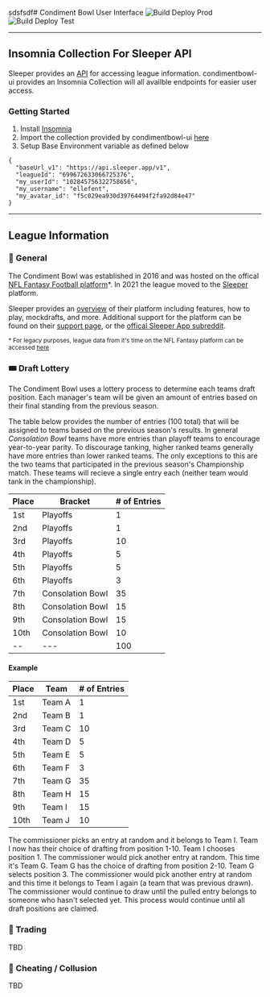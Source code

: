 sdsfsdf# Condiment Bowl User Interface
![Build Deploy Prod](https://github.com/condimentbowl/condimentbowl-ui/actions/workflows/build-deploy-prod.yml//badge.svg)
![Build Deploy Test](https://github.com/condimentbowl/condimentbowl-ui/actions/workflows/build-deploy-test.yml//badge.svg)

---
## Insomnia Collection For Sleeper API

Sleeper provides an [API][sleeper-api] for accessing league information. condimentbowl-ui provides an Insomnia Collection will all availble endpoints for easier user access.

### Getting Started
1. Install [Insomnia][insomnia]
2. Import the collection provided by condimentbowl-ui [here][insomnia-collection]
3. Setup Base Environment variable as defined below

```
{
  "baseUrl_v1": "https://api.sleeper.app/v1",
  "leagueId": "699672633066725376",
  "my_userId": "102845756322758656",
  "my_username": "ellefent",
  "my_avatar_id": "f5c029ea930d39764494f2fa92d84e47"
}
```
---

## League Information

### 🏈 General
The Condiment Bowl was established in 2016 and was hosted on the offical [NFL Fantasy Football platform][nfl-fantasy]*. In 2021 the league moved to the [Sleeper][sleeper-main] platform.

Sleeper provides an [overview][sleeper-fantasy-overview] of their platform including features, how to play, mockdrafts, and more. Additional support for the platform can be found on their [support page][sleeper-support-page], or the [offical Sleeper App subreddit][sleeper-subreddit].

<sub>* For legacy purposes, league data from it's time on the NFL Fantasy platform can be accessed [here][nfl-cb]</sub>


### 🎟️ Draft Lottery

The Condiment Bowl uses a lottery process to determine each teams draft position. Each manager's team will be given an amount of entries based on their final standing from the previous season.

The table below provides the number of entries (100 total) that will be assigned to teams based on the previous season's results. In general _Consolation Bowl_ teams have more entries than playoff teams to encourage year-to-year parity. To discourage tanking, higher ranked teams generally have more entries than lower ranked teams. The only exceptions to this are the two teams that participated in the previous season's Championship match. These teams will recieve a single entry each (neither team would tank in the championship).

Place | Bracket          | # of Entries
--    | --               | --
1st   | Playoffs         | 1
2nd   | Playoffs         | 1
3rd   | Playoffs         | 10
4th   | Playoffs         | 5
5th   | Playoffs         | 5
6th   | Playoffs         | 3
7th   | Consolation Bowl | 35
8th   | Consolation Bowl | 15
9th   | Consolation Bowl | 15
10th  | Consolation Bowl | 10
--    |     ---          | 100

#### Example

Place | Team   | # of Entries
--    | --     | --
1st   | Team A | 1
2nd   | Team B | 1
3rd   | Team C | 10
4th   | Team D | 5
5th   | Team E | 5
6th   | Team F | 3
7th   | Team G | 35
8th   | Team H | 15
9th   | Team I | 15
10th  | Team J | 10

The commissioner picks an entry at random and it belongs to Team I. Team I now has their choice of drafting from position 1-10. Team I chooses position 1. The commissioner would pick another entry at random. This time it's Team G. Team G has the choice of drafting from position 2-10. Team G selects position 3. The commissioner would pick another entry at random and this time it belongs to Team I again (a team that was previous drawn). The commissioner would continue to draw until the pulled entry belongs to someone who hasn't selected yet. This process would continue until all draft positions are claimed.

### 🔁 Trading
TBD

### 🚨 Cheating / Collusion
TBD

<!-- Links -->
[nfl-fantasy]: https://fantasy.nfl.com/
[nfl-cb]: https://fantasy.nfl.com/league/4129306
[sleeper-main]:https://sleeper.app/
[sleeper-fantasy-overview]: https://sleeper.app/fantasy-football
[sleeper-support-page]: https://support.sleeper.app/en/
[sleeper-subreddit]: https://www.reddit.com/r/SleeperApp/
[fantasy-football-subreddit]: https://www.reddit.com/r/fantasyfootball/
[insomnia]: https://insomnia.rest/
[insomnia-collection]: https://github.com/condimentbowl/condimentbowl-ui/blob/master/sleeperAPICollection/Insomnia_collection.json
[sleeper-api]: https://docs.sleeper.app/
